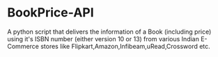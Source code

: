 # BookPrice-API
A python script that delivers the information of a Book (including price) using it's ISBN number (either version 10 or 13) from various Indian E-Commerce stores like Flipkart,Amazon,Infibeam,uRead,Crossword etc.
